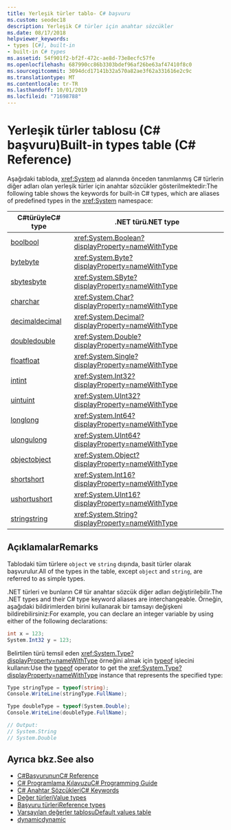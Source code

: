 ```yaml
---
title: Yerleşik türler tablo- C# başvuru
ms.custom: seodec18
description: Yerleşik C# türler için anahtar sözcükler
ms.date: 08/17/2018
helpviewer_keywords:
- types [C#], built-in
- built-in C# types
ms.assetid: 54f901f2-bf2f-472c-ae8d-73e8ecfc57fe
ms.openlocfilehash: 687990cc86b3303bdef96af26be63af47410f8c0
ms.sourcegitcommit: 3094dcd17141b32a570a82ae3f62a331616e2c9c
ms.translationtype: MT
ms.contentlocale: tr-TR
ms.lasthandoff: 10/01/2019
ms.locfileid: "71698788"
---
```

# <a name="built-in-types-table-c-reference"></a><span data-ttu-id="5869c-103">Yerleşik türler tablosu (C# başvuru)</span><span class="sxs-lookup"><span data-stu-id="5869c-103">Built-in types table (C# Reference)</span></span>

<span data-ttu-id="5869c-104">Aşağıdaki tabloda, <xref:System> ad alanında önceden tanımlanmış C# türlerin diğer adları olan yerleşik türler için anahtar sözcükler gösterilmektedir:</span><span class="sxs-lookup"><span data-stu-id="5869c-104">The following table shows the keywords for built-in C# types, which are aliases of predefined types in the <xref:System> namespace:</span></span>

|<span data-ttu-id="5869c-105">C#türüyle</span><span class="sxs-lookup"><span data-stu-id="5869c-105">C# type</span></span>|<span data-ttu-id="5869c-106">.NET türü</span><span class="sxs-lookup"><span data-stu-id="5869c-106">.NET type</span></span>|  
|--------------|-------------------------|  
|[<span data-ttu-id="5869c-107">bool</span><span class="sxs-lookup"><span data-stu-id="5869c-107">bool</span></span>](bool.md)|<xref:System.Boolean?displayProperty=nameWithType>|  
|[<span data-ttu-id="5869c-108">byte</span><span class="sxs-lookup"><span data-stu-id="5869c-108">byte</span></span>](../builtin-types/integral-numeric-types.md)|<xref:System.Byte?displayProperty=nameWithType>|  
|[<span data-ttu-id="5869c-109">sbyte</span><span class="sxs-lookup"><span data-stu-id="5869c-109">sbyte</span></span>](../builtin-types/integral-numeric-types.md)|<xref:System.SByte?displayProperty=nameWithType>|  
|[<span data-ttu-id="5869c-110">char</span><span class="sxs-lookup"><span data-stu-id="5869c-110">char</span></span>](char.md)|<xref:System.Char?displayProperty=nameWithType>|  
|[<span data-ttu-id="5869c-111">decimal</span><span class="sxs-lookup"><span data-stu-id="5869c-111">decimal</span></span>](../builtin-types/floating-point-numeric-types.md)|<xref:System.Decimal?displayProperty=nameWithType>|  
|[<span data-ttu-id="5869c-112">double</span><span class="sxs-lookup"><span data-stu-id="5869c-112">double</span></span>](../builtin-types/floating-point-numeric-types.md)|<xref:System.Double?displayProperty=nameWithType>|  
|[<span data-ttu-id="5869c-113">float</span><span class="sxs-lookup"><span data-stu-id="5869c-113">float</span></span>](../builtin-types/floating-point-numeric-types.md)|<xref:System.Single?displayProperty=nameWithType>|  
|[<span data-ttu-id="5869c-114">int</span><span class="sxs-lookup"><span data-stu-id="5869c-114">int</span></span>](../builtin-types/integral-numeric-types.md)|<xref:System.Int32?displayProperty=nameWithType>|  
|[<span data-ttu-id="5869c-115">uint</span><span class="sxs-lookup"><span data-stu-id="5869c-115">uint</span></span>](../builtin-types/integral-numeric-types.md)|<xref:System.UInt32?displayProperty=nameWithType>|  
|[<span data-ttu-id="5869c-116">long</span><span class="sxs-lookup"><span data-stu-id="5869c-116">long</span></span>](../builtin-types/integral-numeric-types.md)|<xref:System.Int64?displayProperty=nameWithType>|  
|[<span data-ttu-id="5869c-117">ulong</span><span class="sxs-lookup"><span data-stu-id="5869c-117">ulong</span></span>](../builtin-types/integral-numeric-types.md)|<xref:System.UInt64?displayProperty=nameWithType>|  
|[<span data-ttu-id="5869c-118">object</span><span class="sxs-lookup"><span data-stu-id="5869c-118">object</span></span>](object.md)|<xref:System.Object?displayProperty=nameWithType>|  
|[<span data-ttu-id="5869c-119">short</span><span class="sxs-lookup"><span data-stu-id="5869c-119">short</span></span>](../builtin-types/integral-numeric-types.md)|<xref:System.Int16?displayProperty=nameWithType>|  
|[<span data-ttu-id="5869c-120">ushort</span><span class="sxs-lookup"><span data-stu-id="5869c-120">ushort</span></span>](../builtin-types/integral-numeric-types.md)|<xref:System.UInt16?displayProperty=nameWithType>|  
|[<span data-ttu-id="5869c-121">string</span><span class="sxs-lookup"><span data-stu-id="5869c-121">string</span></span>](string.md)|<xref:System.String?displayProperty=nameWithType>|  
  
## <a name="remarks"></a><span data-ttu-id="5869c-122">Açıklamalar</span><span class="sxs-lookup"><span data-stu-id="5869c-122">Remarks</span></span>

<span data-ttu-id="5869c-123">Tablodaki tüm türlere `object` ve `string` dışında, basit türler olarak başvurulur.</span><span class="sxs-lookup"><span data-stu-id="5869c-123">All of the types in the table, except `object` and `string`, are referred to as simple types.</span></span>

<span data-ttu-id="5869c-124">.NET türleri ve bunların C# tür anahtar sözcük diğer adları değiştirilebilir.</span><span class="sxs-lookup"><span data-stu-id="5869c-124">The .NET types and their C# type keyword aliases are interchangeable.</span></span> <span data-ttu-id="5869c-125">Örneğin, aşağıdaki bildirimlerden birini kullanarak bir tamsayı değişkeni bildirebilirsiniz:</span><span class="sxs-lookup"><span data-stu-id="5869c-125">For example, you can declare an integer variable by using either of the following declarations:</span></span>

```csharp
int x = 123;
System.Int32 y = 123;
```

<span data-ttu-id="5869c-126">Belirtilen türü temsil eden <xref:System.Type?displayProperty=nameWithType> örneğini almak için [typeof](../operators/type-testing-and-cast.md#typeof-operator) işlecini kullanın:</span><span class="sxs-lookup"><span data-stu-id="5869c-126">Use the [typeof](../operators/type-testing-and-cast.md#typeof-operator) operator to get the <xref:System.Type?displayProperty=nameWithType> instance that represents the specified type:</span></span>

```csharp
Type stringType = typeof(string);
Console.WriteLine(stringType.FullName);

Type doubleType = typeof(System.Double);
Console.WriteLine(doubleType.FullName);

// Output:
// System.String
// System.Double
```

## <a name="see-also"></a><span data-ttu-id="5869c-127">Ayrıca bkz.</span><span class="sxs-lookup"><span data-stu-id="5869c-127">See also</span></span>

- [<span data-ttu-id="5869c-128">C#Başvurunun</span><span class="sxs-lookup"><span data-stu-id="5869c-128">C# Reference</span></span>](../index.md)
- [<span data-ttu-id="5869c-129">C# Programlama Kılavuzu</span><span class="sxs-lookup"><span data-stu-id="5869c-129">C# Programming Guide</span></span>](../../programming-guide/index.md)
- [<span data-ttu-id="5869c-130">C# Anahtar Sözcükleri</span><span class="sxs-lookup"><span data-stu-id="5869c-130">C# Keywords</span></span>](index.md)
- [<span data-ttu-id="5869c-131">Değer türleri</span><span class="sxs-lookup"><span data-stu-id="5869c-131">Value types</span></span>](value-types.md)
- [<span data-ttu-id="5869c-132">Başvuru türleri</span><span class="sxs-lookup"><span data-stu-id="5869c-132">Reference types</span></span>](reference-types.md)
- [<span data-ttu-id="5869c-133">Varsayılan değerler tablosu</span><span class="sxs-lookup"><span data-stu-id="5869c-133">Default values table</span></span>](default-values-table.md)
- [<span data-ttu-id="5869c-134">dynamic</span><span class="sxs-lookup"><span data-stu-id="5869c-134">dynamic</span></span>](dynamic.md)
